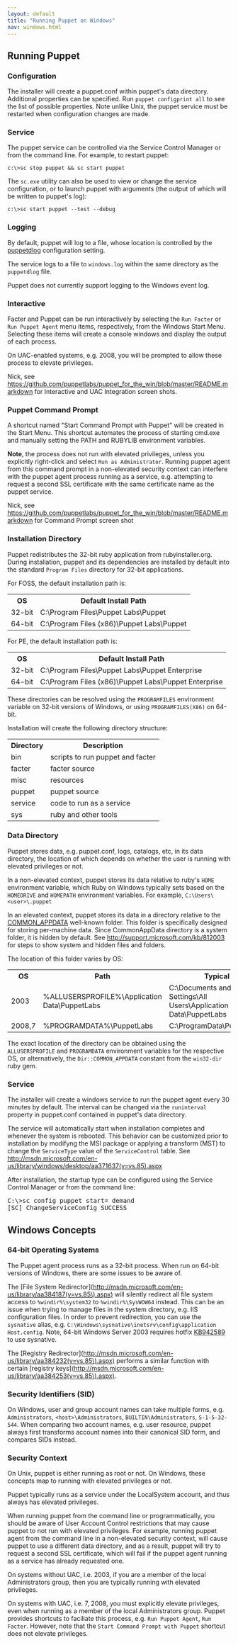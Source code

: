 ```yaml
---
layout: default
title: "Running Puppet on Windows"
nav: windows.html
---
```

## Running Puppet
### Configuration
The installer will create a puppet.conf within puppet's data directory. Additional properties can be specified. Run `puppet configprint all` to see the list of possible properties. Note unlike Unix, the puppet service must be restarted when configuration changes are made.

### Service
The puppet service can be controlled via the Service Control Manager or from the command line. For example, to restart puppet:

    c:\>sc stop puppet && sc start puppet

The `sc.exe` utility can also be used to view or change the service configuration, or to launch puppet with arguments (the output of which will be written to puppet's log):

    c:\>sc start puppet --test --debug

### Logging
By default, puppet will log to a file, whose location is controlled by the [puppetdlog](http://docs.puppetlabs.com/references/stable/configuration.html#puppetdlog) configuration setting.

The service logs to a file to `windows.log` within the same directory as the `puppetdlog` file.

Puppet does not currently support logging to the Windows event log.

### Interactive 
Facter and Puppet can be run interactively by selecting the `Run Facter` or `Run Puppet Agent` menu items, respectively, from the Windows Start Menu. Selecting these items will create a console windows and display the output of each process.

On UAC-enabled systems, e.g. 2008, you will be prompted to allow these process to elevate privileges. 

Nick, see <https://github.com/puppetlabs/puppet_for_the_win/blob/master/README.markdown> for Interactive and UAC Integration screen shots.

### Puppet Command Prompt
A shortcut named "Start Command Prompt with Puppet" will be created in the Start Menu. This shortcut automates the process of starting cmd.exe and manually setting the PATH and RUBYLIB environment variables.

<b>Note</b>, the process does not run with elevated privileges, unless you explicitly right-click and select `Run as Administrator`. Running puppet agent from this command prompt in a non-elevated security context can interfere with the puppet agent process running as a service, e.g. attempting to request a second SSL certificate with the same certificate name as the puppet service. 

Nick, see <https://github.com/puppetlabs/puppet_for_the_win/blob/master/README.markdown> for Command Prompt screen shot



### Installation Directory
Puppet redistributes the 32-bit ruby application from rubyinstaller.org. During installation, puppet and its dependencies are installed by default into the standard `Program Files` directory for 32-bit applications. 

For FOSS, the default installation path is:

<table>
<tr>
<th>OS</th>
<th>Default Install Path</th>
</tr>
<tr>
<td>32-bit</td>
<td>C:\Program Files\Puppet Labs\Puppet</td>
</tr>
<tr>
<td>64-bit</td>
<td>C:\Program Files (x86)\Puppet Labs\Puppet</td>
</tr>
</table>

For PE, the default installation path is:

<table>
<tr>
<th>OS</th>
<th>Default Install Path</th>
</tr>
<tr>
<td>32-bit</td>
<td>C:\Program Files\Puppet Labs\Puppet Enterprise</td>
</tr>
<tr>
<td>64-bit</td>
<td>C:\Program Files (x86)\Puppet Labs\Puppet Enterprise</td>
</tr>
</table>

These directories can be resolved using the `PROGRAMFILES` environment variable on 32-bit versions of Windows, or using `PROGRAMFILES(X86)` on 64-bit.

Installation will create the following directory structure:

<table>
<tr>
<th>Directory</th>
<th>Description</th>
</tr>
<tr>
<td>bin</td>
<td>scripts to run puppet and facter</td>
</tr>
<tr>
<td>facter</td>
<td>facter source</td>
</tr>
<tr>
<td>misc</td>
<td>resources</td>
</tr>
<tr>
<td>puppet</td>
<td>puppet source</td>
</tr>
<tr>
<td>service</td>
<td>code to run as a service</td>
</tr>
<tr>
<td>sys</td>
<td>ruby and other tools</td>
</tr>
</table>

### Data Directory
Puppet stores data, e.g. puppet.conf, logs, catalogs, etc, in its data directory, the location of which depends on whether the user is running with elevated privileges or not. 

In a non-elevated context, puppet stores its data relative to ruby's `HOME` environment variable, which Ruby on Windows typically sets based on the `HOMEDRIVE` and `HOMEPATH` environment variables. For example, `C:\Users\<user>\.puppet`

In an elevated context, puppet stores its data in a directory relative to the [COMMON_APPDATA](http://msdn.microsoft.com/en-us/library/windows/desktop/bb762494\(v=vs.85\).aspx) well-known folder. This folder is specifically designed for storing per-machine data. Since CommonAppData directory is a system folder, it is hidden by default. See <http://support.microsoft.com/kb/812003> for steps to show system and hidden files and folders.

The location of this folder varies by OS:

<table>
<tr>
<th>OS</th>
<th>Path</th>
<th>Typical</th>
</tr>
<tr>
<td>2003</td>
<td>%ALLUSERSPROFILE%\Application Data\PuppetLabs</td>
<td>C:\Documents and Settings\All Users\Application Data\PuppetLabs</td>
</tr>
<tr>
<td>2008,7</td>
<td>%PROGRAMDATA%\PuppetLabs</td>
<td>C:\ProgramData\PuppetLabs</td>
</table>

The exact location of the directory can be obtained using the `ALLUSERSPROFILE` and `PROGRAMDATA` environment variables for the respective OS, or alternatively, the `Dir::COMMON_APPDATA` constant from the `win32-dir` ruby gem.

### Service
The installer will create a windows service to run the puppet agent every 30 minutes by default. The interval can be changed via the `runinterval` property in puppet.conf contained in puppet's data directory.

The service will automatically start when installation completes and whenever the system is rebooted. This behavior can be customized prior to installation by modifyng the MSI package or applying a transform (MST) to change the `ServiceType` value of the `ServiceControl` table. See <http://msdn.microsoft.com/en-us/library/windows/desktop/aa371637(v=vs.85).aspx>

After installation, the startup type can be configured using the Service Control Manager or from the command line:

<pre>
C:\>sc config puppet start= demand
[SC] ChangeServiceConfig SUCCESS
</pre>

## Windows Concepts
### 64-bit Operating Systems
The Puppet agent process runs as a 32-bit process. When run on 64-bit versions of Windows, there are some issues to be aware of.

The [File System Redirector](http://msdn.microsoft.com/en-us/library/aa384187(v=vs.85\).aspx) will silently redirect all file system access to `%windir%\system32` to `%windir%\SysWOW64` instead. This can be an issue when trying to manage files in the system directory, e.g. IIS configuration files. In order to prevent redirection, you can use the `sysnative` alias, e.g. `C:\Windows\sysnative\inetsrv\config\application Host.config`. Note, 64-bit Windows Server 2003 requires hotfix [KB942589](http://support.microsoft.com/kb/942589/en-us) to use sysnative.

The [Registry Redirector](http://msdn.microsoft.com/en-us/library/aa384232(v=vs.85\).aspx) performs a similar function with certain [registry keys](http://msdn.microsoft.com/en-us/library/aa384253(v=vs.85\).aspx).

### Security Identifiers (SID)
On Windows, user and group account names can take multiple forms, e.g. `Administrators`, `<host>\Administrators`, `BUILTIN\Administrators`, `S-1-5-32-544`. When comparing two account names, e.g. user resource, puppet always first transforms account names into their canonical SID form, and compares SIDs instead.

### Security Context
On Unix, puppet is either running as root or not. On Windows, these concepts map to running with elevated privileges or not.

Puppet typically runs as a service under the LocalSystem account, and thus always has elevated privileges.

When running puppet from the command line or programmatically, you should be aware of User Account Control restrictions that may cause puppet to not run with elevated privileges. For example, running puppet agent from the command line in a non-elevated security context, will cause puppet to use a different data directory, and as a result, puppet will try to request a second SSL certificate, which will fail if the puppet agent running as a service has already requested one.

On systems without UAC, i.e. 2003, if you are a member of the local Administrators group, then you are typically running with elevated privileges.

On systems with UAC, i.e. 7, 2008, you must explicitly elevate privileges, even when running as a member of the local Administrators group. Puppet provides shortcuts to faciliate this process, e.g. `Run Puppet Agent`, `Run Facter`. However, note that the `Start Command Prompt with Puppet` shortcut does not elevate privileges.